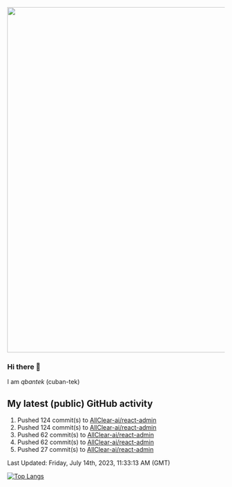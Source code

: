<img src="https://user-images.githubusercontent.com/1090192/231227350-b13c0797-9e41-42a4-ab5c-d0e234d2a3d2.png" width="800px" />

### Hi there 👋

I am *qbantek* (cuban-tek)

<!--
**qbantek/qbantek** is a ✨ _special_ ✨ repository because its `README.md` (this file) appears on your GitHub profile.

Here are some ideas to get you started:

- 🔭 I’m currently working on ...
- 🌱 I’m currently learning ...
- 👯 I’m looking to collaborate on ...
- 🤔 I’m looking for help with ...
- 💬 Ask me about ...
- 📫 How to reach me: ...
- 😄 Pronouns: ...
- ⚡ Fun fact: ...
-->

## My latest (public) GitHub activity
<!--RECENT_ACTIVITY:start-->
1. Pushed 124 commit(s) to [AllClear-ai/react-admin](https://github.com/AllClear-ai/react-admin)<br>
2. Pushed 124 commit(s) to [AllClear-ai/react-admin](https://github.com/AllClear-ai/react-admin)<br>
3. Pushed 62 commit(s) to [AllClear-ai/react-admin](https://github.com/AllClear-ai/react-admin)<br>
4. Pushed 62 commit(s) to [AllClear-ai/react-admin](https://github.com/AllClear-ai/react-admin)<br>
5. Pushed 27 commit(s) to [AllClear-ai/react-admin](https://github.com/AllClear-ai/react-admin)<br>
<!--RECENT_ACTIVITY:end-->

<!--RECENT_ACTIVITY:last_update-->
Last Updated: Friday, July 14th, 2023, 11:33:13 AM (GMT)
<!--RECENT_ACTIVITY:last_update_end-->


[![Top Langs](https://github-readme-stats.vercel.app/api/top-langs/?username=qbantek&langs_count=10&hide_progress=true)](https://github.com/anuraghazra/github-readme-stats)
